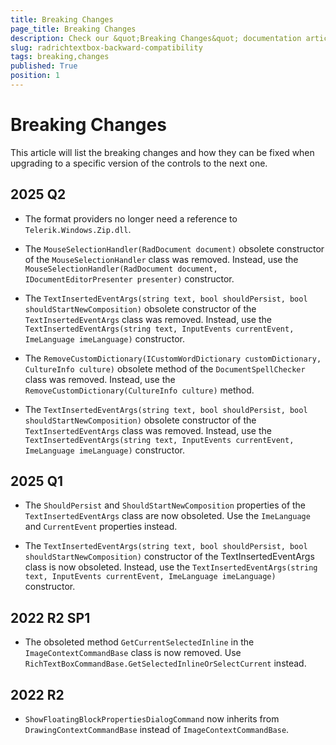 ```yaml
---
title: Breaking Changes
page_title: Breaking Changes
description: Check our &quot;Breaking Changes&quot; documentation article for the RadRichTextBox WPF control.
slug: radrichtextbox-backward-compatibility
tags: breaking,changes
published: True
position: 1
---
```


# Breaking Changes

This article will list the breaking changes and how they can be fixed when upgrading to a specific version of the controls to the next one.

## 2025 Q2

* The format providers no longer need a reference to `Telerik.Windows.Zip.dll`.

* The `MouseSelectionHandler(RadDocument document)` obsolete constructor of the `MouseSelectionHandler` class was removed. Instead, use the `MouseSelectionHandler(RadDocument document, IDocumentEditorPresenter presenter)` constructor.
  
* The `TextInsertedEventArgs(string text, bool shouldPersist, bool shouldStartNewComposition)` obsolete constructor of the `TextInsertedEventArgs` class was removed. Instead, use the `TextInsertedEventArgs(string text, InputEvents currentEvent, ImeLanguage imeLanguage)` constructor.

* The `RemoveCustomDictionary(ICustomWordDictionary customDictionary, CultureInfo culture)` obsolete method of the `DocumentSpellChecker` class was removed. Instead, use the `RemoveCustomDictionary(CultureInfo culture)` method.

* The `TextInsertedEventArgs(string text, bool shouldPersist, bool shouldStartNewComposition)` obsolete constructor of the `TextInsertedEventArgs` class was removed. Instead, use the `TextInsertedEventArgs(string text, InputEvents currentEvent, ImeLanguage imeLanguage)` constructor.

## 2025 Q1

* The `ShouldPersist` and `ShouldStartNewComposition` properties of the `TextInsertedEventArgs` class are now obsoleted. Use the `ImeLanguage` and `CurrentEvent` properties instead.

* The `TextInsertedEventArgs(string text, bool shouldPersist, bool shouldStartNewComposition)` constructor of the TextInsertedEventArgs class is now obsoleted. Instead, use the `TextInsertedEventArgs(string text, InputEvents currentEvent, ImeLanguage imeLanguage)` constructor.

## 2022 R2 SP1

* The obsoleted method `GetCurrentSelectedInline` in the `ImageContextCommandBase` class is now removed. Use `RichTextBoxCommandBase.GetSelectedInlineOrSelectCurrent` instead.

## 2022 R2

* `ShowFloatingBlockPropertiesDialogCommand` now inherits from `DrawingContextCommandBase` instead of `ImageContextCommandBase`.